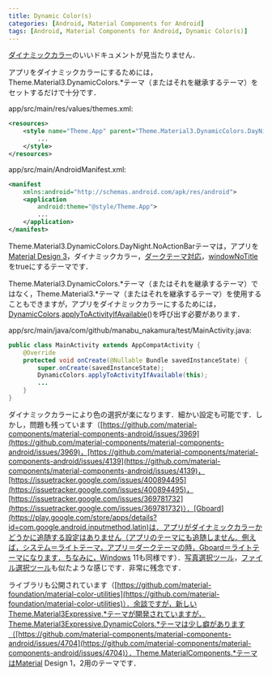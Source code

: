 ```yaml
---
title: Dynamic Color(s)
categories: [Android, Material Components for Android]
tags: [Android, Material Components for Android, Dynamic Color(s)]
---
```

[ダイナミックカラー](https://developer.android.com/develop/ui/views/theming/dynamic-colors?hl=ja)のいいドキュメントが見当たりません．

アプリをダイナミックカラーにするためには，Theme.Material3.DynamicColors.*テーマ（またはそれを継承するテーマ）をセットするだけで十分です．

app/src/main/res/values/themes.xml:
```xml
<resources>
    <style name="Theme.App" parent="Theme.Material3.DynamicColors.DayNight.NoActionBar">
        ...
    </style>
</resources>
```
app/src/main/AndroidManifest.xml:
```xml
<manifest
    xmlns:android="http://schemas.android.com/apk/res/android">
    <application
        android:theme="@style/Theme.App">
        ...
    </application>
</manifest>
```
Theme.Material3.DynamicColors.DayNight.NoActionBarテーマは，アプリを[Material Design 3](https://m3.material.io/)，ダイナミックカラー，[ダークテーマ対応](https://developer.android.com/develop/ui/views/theming/darktheme?hl=ja)，[windowNoTitle](https://developer.android.com/reference/android/R.attr#windowNoTitle)をtrueにするテーマです．

Theme.Material3.DynamicColors.*テーマ（またはそれを継承するテーマ）ではなく，Theme.Material3.*テーマ（またはそれを継承するテーマ）を使用することもできますが，アプリをダイナミックカラーにするためには，[DynamicColors](https://developer.android.com/reference/com/google/android/material/color/DynamicColors).[applyToActivityIfAvailable](https://developer.android.com/reference/com/google/android/material/color/DynamicColors#applyToActivityIfAvailable(android.app.Activity))()を呼び出す必要があります．

app/src/main/java/com/github/manabu_nakamura/test/MainActivity.java:
```java
public class MainActivity extends AppCompatActivity {
    @Override
    protected void onCreate(@Nullable Bundle savedInstanceState) {
        super.onCreate(savedInstanceState);
        DynamicColors.applyToActivityIfAvailable(this);
        ...
    }
}
```
ダイナミックカラーにより色の選択が楽になります．細かい設定も可能です．しかし，問題も残っています（[https://github.com/material-components/material-components-android/issues/3969](https://github.com/material-components/material-components-android/issues/3969)，[https://github.com/material-components/material-components-android/issues/4139](https://github.com/material-components/material-components-android/issues/4139)，[https://issuetracker.google.com/issues/400894495](https://issuetracker.google.com/issues/400894495)，[https://issuetracker.google.com/issues/369781732](https://issuetracker.google.com/issues/369781732)）．[Gboard](https://play.google.com/store/apps/details?id=com.google.android.inputmethod.latin)は．アプリがダイナミックカラーかどうかに追随する設定はありません（アプリのテーマにも追随しません．例えば，システム＝ライトテーマ，アプリ＝ダークテーマの時，Gboard＝ライトテーマになります．ちなみに，Windows 11も同様です）．[写真選択ツール](https://developer.android.com/training/data-storage/shared/photopicker?hl=ja)，[ファイル選択ツール](https://developer.android.com/training/data-storage/shared/documents-files?hl=ja)も似たような感じです．非常に残念です．

<!--img src="../assets/img/2025-03-20-1.png" alt="" width="150"><img src="../assets/img/2025-03-20-2.png" alt="" width="150"><img src="../assets/img/2025-03-20-3.png" alt="" width="150"-->

ライブラリも公開されています（[https://github.com/material-foundation/material-color-utilities](https://github.com/material-foundation/material-color-utilities)）．余談ですが，新しいTheme.Material3Expressive.*テーマが開発されていますが，Theme.Material3Expressive.DynamicColors.*テーマは少し癖があります（[https://github.com/material-components/material-components-android/issues/4704](https://github.com/material-components/material-components-android/issues/4704)）．Theme.MaterialComponents.*テーマはMaterial Design 1，2用のテーマです．